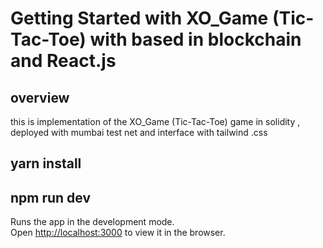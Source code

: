 # Getting Started with XO_Game (Tic-Tac-Toe) with based in blockchain and React.js 



## overview 

this is implementation of the XO_Game (Tic-Tac-Toe) game in solidity , deployed with mumbai test net and interface with tailwind .css 

## yarn install 
## npm run dev

Runs the app in the development mode.\
Open [http://localhost:3000](http://localhost:3000) to view it in the browser.

